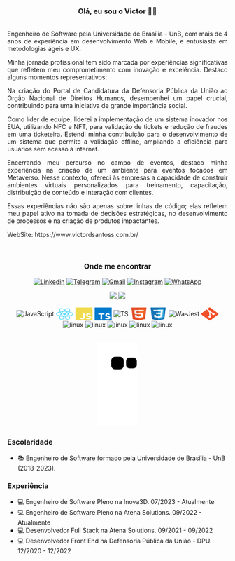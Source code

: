 

<div  align="center">
  
### Olá, eu sou o Victor 👋🏿 
</div>

</br>
<div style="text-align: justify">
Engenheiro de Software pela Universidade de Brasília - UnB, com mais de 4 anos de experiência em desenvolvimento Web e Mobile, e entusiasta em metodologias ágeis e UX.

Minha jornada profissional tem sido marcada por experiências significativas que refletem meu comprometimento com inovação e excelência. Destaco alguns momentos representativos:

Na criação do Portal de Candidatura da Defensoria Pública da União ao Órgão Nacional de Direitos Humanos, desempenhei um papel crucial, contribuindo para uma iniciativa de grande importância social.

Como líder de equipe, liderei a implementação de um sistema inovador nos EUA, utilizando NFC e NFT, para validação de tickets e redução de fraudes em uma ticketeira. Estendi minha contribuição para o desenvolvimento de um sistema que permite a validação offline, ampliando a eficiência para usuários sem acesso à internet.

Encerrando meu percurso no campo de eventos, destaco minha experiência na criação de um ambiente para eventos focados em Metaverso. Nesse contexto, ofereci às empresas a capacidade de construir ambientes virtuais personalizados para treinamento, capacitação, distribuição de conteúdo e interação com clientes.

Essas experiências não são apenas sobre linhas de código; elas refletem meu papel ativo na tomada de decisões estratégicas, no desenvolvimento de processos e na criação de produtos impactantes.
  
<p> WebSite: https://www.victordsantoss.com.br/ <p/>
</div>
</br>

<div  align="center">
  
### Onde me encontrar 
[![Linkedin](https://img.shields.io/badge/LinkedIn-0077B5?style=for-the-badge&logo=linkedin&logoColor=white)](https://www.linkedin.com/in/victorsamuelengenharia/)
[![Telegram](https://img.shields.io/badge/Telegram-2CA5E0?style=for-the-badge&logo=telegram&logoColor=white)](https://t.me/victordsantoss)
[![Gmail](https://img.shields.io/badge/Gmail-D14836?style=for-the-badge&logo=gmail&logoColor=white)](mailto:victor.samuelsantoss@gmail.com)
[![Instagram](https://img.shields.io/badge/Instagram-E4405F?style=for-the-badge&logo=instagram&logoColor=white)](https://www.instagram.com/victordsantoss/)
[![WhatsApp](https://img.shields.io/badge/WhatsApp-25D366?style=for-the-badge&logo=whatsapp&logoColor=white)](https://api.whatsapp.com/send?phone=5561985018286&text=Ol%C3%A1%2C%20Victor.%20Te%20encontrei%20pelo%20GitHub%20e%20gostaria%20de%20falar%20com%20voc%C3%AA.%20)
</div>

<div  align="center">
  <a href="https://github.com/victordsantoss">
    <img height="150em" src="https://github-readme-stats.vercel.app/api?username=victordsantoss&count_private=true&include_all_commits=true&show_icons=true&theme=dracula&hide_border=false&show_owner=true"/>
    <img height="150em" src="https://github-readme-stats.vercel.app/api/top-langs/?username=victordsantoss&theme=dracula&hide_border=false&&layout=compact"/>
  </a>
</div>

<div align="center" valign="top"><br>
  <img align="center" alt="JavaScript" height="30" width="40" src="https://cdn.jsdelivr.net/gh/devicons/devicon/icons/nodejs/nodejs-original.svg">
  <img align="center" alt="React" height="30" width="40" src="https://raw.githubusercontent.com/devicons/devicon/master/icons/react/react-original.svg">
  <img align="center" alt="Js" height="30" width="40" src="https://raw.githubusercontent.com/devicons/devicon/master/icons/javascript/javascript-plain.svg">
  <img align="center" alt="TS" height="30" width="40" src="https://raw.githubusercontent.com/devicons/devicon/master/icons/typescript/typescript-plain.svg">
 <img align="center" alt="TS" height="30" width="40" src="https://cdn.jsdelivr.net/gh/devicons/devicon/icons/cplusplus/cplusplus-original.svg" />
  <img align="center" alt="HTML" height="30" width="40" src="https://raw.githubusercontent.com/devicons/devicon/master/icons/html5/html5-original.svg">
  <img align="center" alt="CSS" height="30" width="40" src="https://raw.githubusercontent.com/devicons/devicon/master/icons/css3/css3-original.svg">
  <img align="center" alt="Wa-Jest" height="30" width="40" src="https://cdn.jsdelivr.net/gh/devicons/devicon/icons/jest/jest-plain.svg">
  <img align="center" alt="git" height="30" width="40" src="https://raw.githubusercontent.com/devicons/devicon/master/icons/git/git-original.svg">
  <img align="center" alt="linux" height="30" width="40" src="https://cdn.jsdelivr.net/gh/devicons/devicon/icons/mysql/mysql-original.svg">
  <img align="center" alt="linux" height="30" width="40" src="https://cdn.jsdelivr.net/gh/devicons/devicon/icons/firebase/firebase-plain.svg">
  <img align="center" alt="linux" height="30" width="40" src="https://cdn.jsdelivr.net/gh/devicons/devicon/icons/docker/docker-original.svg" />
  <img align="center" alt="linux" height="30" width="40" src="https://cdn.jsdelivr.net/gh/devicons/devicon/icons/bootstrap/bootstrap-original.svg" />
  <img align="center" alt="linux" height="30" width="40" src="https://cdn.jsdelivr.net/gh/devicons/devicon/icons/mongodb/mongodb-original.svg" />
</div><br>

<div align="center">
  
  ![Snake animation](https://github.com/victordsantoss/victordsantoss/blob/output/github-contribution-grid-snake.svg)
</div>

### Escolaridade 
- :books: Engenheiro de Software formado pela Universidade de Brasília - UnB (2018-2023).

### Experiência
- :computer: Engenheiro de Software Pleno na Inova3D. 07/2023 - Atualmente
- :computer: Engenheiro de Software Pleno na Atena Solutions. 09/2022 - Atualmente
- :computer: Desenvolvedor Full Stack na Atena Solutions. 09/2021 - 09/2022
- :computer: Desenvolvedor Front End na Defensoria Pública da União - DPU. 12/2020 - 12/2022
